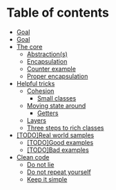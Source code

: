 # Table of contents

* [Goal](README.md)
* [Goal](goal.md)
* [The core](the-core/README.md)
  * [Abstraction\(s\)](the-core/abstraction.md)
  * [Encapsulation](the-core/encapsulation.md)
  * [Counter example](the-core/counter-example.md)
  * [Proper encapsulation](the-core/proper-encapsulation.md)
* [Helpful tricks](helpful-tricks/README.md)
  * [Cohesion](helpful-tricks/cohesion/README.md)
    * [Small classes](helpful-tricks/cohesion/small-classes.md)
  * [Moving state around](helpful-tricks/moving-state-around/README.md)
    * [Getters](helpful-tricks/moving-state-around/getters.md)
  * [Layers](helpful-tricks/layers.md)
  * [Three steps to rich classes](helpful-tricks/three-steps-to-rich-classes.md)
* [\[TODO\]Real world samples](real-world-samples/README.md)
  * [\[TODO\]Good examples](real-world-samples/good-examples.md)
  * [\[TODO\]Bad examples](real-world-samples/bad-examples.md)
* [Clean code](clean-code/README.md)
  * [Do not lie](clean-code/do-not-lie.md)
  * [Do not repeat yourself](clean-code/do-not-repeat-yourself.md)
  * [Keep it simple](clean-code/keep-it-simple.md)

